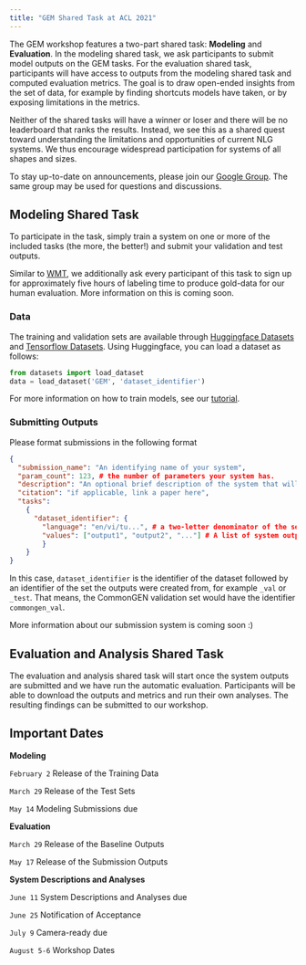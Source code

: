 ```yaml
---
title: "GEM Shared Task at ACL 2021"
---
```


The GEM workshop features a two-part shared task: **Modeling** and **Evaluation**. In the modeling shared task, we ask participants to submit model outputs on the GEM tasks. For the evaluation shared task, participants will have access to outputs from the modeling shared task and computed evaluation metrics. The goal is to draw open-ended insights from the set of data, for example by finding shortcuts models have taken, or by exposing limitations in the metrics.

Neither of the shared tasks will have a winner or loser and there will be no leaderboard that ranks the results. Instead, we see this as a shared quest toward understanding the limitations and opportunities of current NLG systems. We thus encourage widespread participation for systems of all shapes and sizes.

To stay up-to-date on announcements, please join our [Google Group](https://groups.google.com/g/gem-benchmark). The same group may be used for questions and discussions.

## Modeling Shared Task

To participate in the task, simply train a system on one or more of the included tasks (the more, the better!) and submit your validation and test outputs.

Similar to [WMT](http://www.statmt.org/wmt20/translation-task.html), we additionally ask every participant of this task to sign up for approximately five hours of labeling time to produce gold-data for our human evaluation. More information on this is coming soon.

### Data

The training and validation sets are available through [Huggingface Datasets](https://huggingface.co/docs/datasets/) and [Tensorflow Datasets](https://www.tensorflow.org/datasets). Using Huggingface, you can load a dataset as follows:

```python
from datasets import load_dataset
data = load_dataset('GEM', 'dataset_identifier')
```

For more information on how to train models, see our [tutorial](/get_started).

### Submitting Outputs

Please format submissions in the following format

```json
{
  "submission_name": "An identifying name of your system",
  "param_count": 123, # the number of parameters your system has.
  "description": "An optional brief description of the system that will be shown on the website",
  "citation": "if applicable, link a paper here",
  "tasks":
    {
      "dataset_identifier": {
        "language": "en/vi/tu...", # a two-letter denominator of the sets language.
        "values": ["output1", "output2", "..."] # A list of system outputs
        }
    }
}
```

In this case, `dataset_identifier` is the identifier of the dataset followed by an identifier of the set the outputs were created from, for example `_val` or `_test`. That means, the CommonGEN validation set would have the identifier `commongen_val`.

More information about our submission system is coming soon :)

## Evaluation and Analysis Shared Task

The evaluation and analysis shared task will start once the system outputs are submitted and we have run the automatic evaluation. Participants will be able to download the outputs and metrics and run their own analyses. The resulting findings can be submitted to our workshop.

## Important Dates

**Modeling**

`February 2` Release of the Training Data

`March 29` Release of the Test Sets

`May 14` Modeling Submissions due


**Evaluation**

`March 29` Release of the Baseline Outputs

`May 17` Release of the Submission Outputs


**System Descriptions and Analyses**

`June 11` System Descriptions and Analyses due

`June 25` Notification of Acceptance

`July 9` Camera-ready due

`August 5-6` Workshop Dates